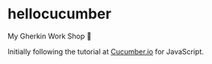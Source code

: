 # hellocucumber
My Gherkin Work Shop 🥒

Initially following the tutorial at [Cucumber.io](https://cucumber.io/docs/guides/10-minute-tutorial/) for JavaScript.  
